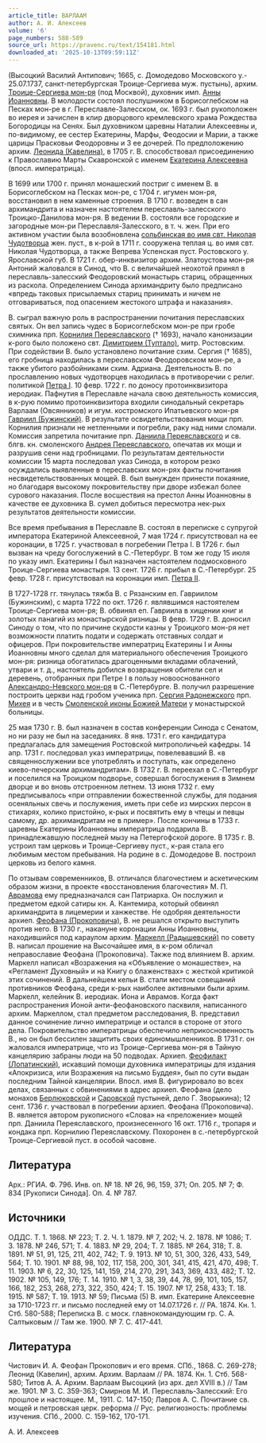 ```yaml
---
article_title: ВАРЛААМ
author: А. И. Алексеев
volume: '6'
page_numbers: 588-589
source_url: https://pravenc.ru/text/154181.html
downloaded_at: '2025-10-13T09:59:11Z'
---
```


(Высоцкий Василий Антипович; 1665, с. Домодедово Московского у.- 25.07.1737, санкт-петербургская Троице-Сергиева муж. пустынь), архим. [Троице-Сергиева мон-ря](<https://pravenc.ru/text/Троице-Сергиева лавра.html>) (под Москвой), духовник имп. [Анны Иоанновны](<https://pravenc.ru/text/АННА ИОАННОВНА.html>). В молодости состоял послушником в Борисоглебском на Песках мон-ре в г. Переславле-Залесском, ок. 1693 г. был рукоположен во иерея и зачислен в клир дворцового кремлевского храма Рождества Богородицы на Сенях. Был духовником царевны Наталии Алексеевны и, по-видимому, ее сестер Екатерины, Марфы, Феодосии и Марии, а также царицы Прасковьи Феодоровны и 3 ее дочерей. По предположению архим. [Леонида (Кавелина)](<https://pravenc.ru/text/Леонида (Кавелина).html>), в 1705 г. В. способствовал присоединению к Православию Марты Скавронской с именем [Екатерина Алексеевна](<https://pravenc.ru/text/Екатерина Алексеевна.html>) (впосл. императрица).

В 1699 или 1700 г. принял монашеский постриг с именем В. в Борисоглебском на Песках мон-ре, с 1704 г. игумен мон-ря, восстановил в нем каменные строения. В 1710 г. возведен в сан архимандрита и назначен настоятелем переславль-залесского Троицко-Данилова мон-ря. В ведении В. состояли все городские и загородные мон-ри Переславля-Залесского, в т. ч. жен. При его активном участии была возобновлена [сольбинская во имя свт. Николая Чудотворца](<https://pravenc.ru/text/сольбинская во имя свт  Николая Чудотворца.html>) жен. пуст., в к-рой в 1711 г. сооружена теплая ц. во имя свт. Николая Чудотворца, а также Вепрева Успенская пуст. Ростовского у. Ярославской губ. В 1721 г. обер-инквизитор архим. Златоустова мон-ря Антоний жаловался в Синод, что В. с величайшей неохотой принял в переславль-залесский Феодоровский монастырь стариц, обращенных из раскола. Определением Синода архимандриту было предписано «впредь таковых присылаемых стариц принимать и ничем не отговариваться, под опасением жестокого штрафа и наказания».

В. сыграл важную роль в распространении почитания переславских святых. Он вел запись чудес в Борисоглебском мон-ре при гробе схимника прп. [Корнилия Переяславского](<https://pravenc.ru/text/Корнилия Переяславского.html>) († 1693), начало канонизации к-рого было положено свт. [Димитрием (Туптало)](<https://pravenc.ru/text/Димитрием (Туптало).html>), митр. Ростовским. При содействии В. было установлено почитание схим. Сергия († 1685), его гробница находилась в переславском Феодоровском мон-ре, а также убитого разбойниками схим. Адриана. Деятельность В. по прославлению новых чудотворцев находилась в противоречии с религ. политикой [Петра I](<https://pravenc.ru/text/Петр I.html>). 10 февр. 1722 г. по доносу протоинквизитора иеродиак. Пафнутия в Переславле начала свою деятельность комиссия, в к-рую помимо протоинквизитора входили синодальный секретарь Варлаам (Овсянников) и игум. костромского Ипатьевского мон-ря [Гавриил (Бужинский)](<https://pravenc.ru/text/Гавриил (Бужинский).html>). В результате освидетельствования мощи прп. Корнилия признали не нетленными и погребли, раку над ними сломали. Комиссия запретила почитание прп. [Даниила Переяславского](<https://pravenc.ru/text/Даниила Переяславского.html>) и св. блгв. кн. смоленского [Андрея Переяславского](<https://pravenc.ru/text/Андрея Переяславского.html>), опечатав их мощи и разрушив сени над гробницами. По результатам деятельности комиссии 15 марта последовал указ Синода, в котором резко осуждались выявленные в переславских мон-рях факты почитания несвидетельствованных мощей. В. был вынужден принести покаяние, но благодаря высокому покровительству при дворе избежал более сурового наказания. После восшествия на престол Анны Иоанновны в качестве ее духовника В. сумел добиться пересмотра нек-рых результатов деятельности комиссии.

Все время пребывания в Переславле В. состоял в переписке с супругой императора Екатериной Алексеевной, 7 мая 1724 г. присутствовал на ее коронации, в 1725 г. участвовал в погребении Петра I. В 1726 г. был вызван на чреду богослужений в С.-Петербург. В том же году 15 июля по указу имп. Екатерины I был назначен настоятелем подмосковного Троице-Сергиева монастыря. 13 сент. 1726 г. прибыл в С.-Петербург. 25 февр. 1728 г. присутствовал на коронации имп. [Петра II](<https://pravenc.ru/text/Петр II.html>).

В 1727-1728 гг. тянулась тяжба В. с Рязанским еп. Гавриилом (Бужинским), с марта 1722 по окт. 1726 г. являвшимся настоятелем Троице-Сергиева мон-ря; В. обвинял еп. Гавриила в хищении книг и золотых панагий из монастырской ризницы. В февр. 1729 г. В. доносил Синоду о том, что по причине скудости казны у Троицкого мон-ря нет возможности платить подати и содержать отставных солдат и офицеров. При покровительстве императриц Екатерины I и Анны Иоанновны много сделал для материального обеспечения Троицкого мон-ря: ризница обогатилась драгоценными вкладами облачений, утвари и т. д., настоятель добился возвращения обители сел и деревень, отобранных при Петре I в пользу новооснованного [Александро-Невского мон-ря](<https://pravenc.ru/text/Александро-Невского мон-ря.html>) в С.-Петербурге. В. получил разрешение построить церкви над гробом ученика прп. [Сергия Радонежского](<https://pravenc.ru/text/Сергий Радонежский.html>) прп. [Михея](https://pravenc.ru/text/Михей.html) и в честь [Смоленской иконы Божией Матери](<https://pravenc.ru/text/Смоленской иконы Божией Матери.html>) у монастырской больницы.

25 мая 1730 г. В. был назначен в состав конференции Синода с Сенатом, но ни разу не был на заседаниях. 8 янв. 1731 г. его кандидатура предлагалась для замещения Ростовской митрополичьей кафедры. 14 апр. 1731 г. последовал указ императрицы, повелевавший В. «в священнослужении все употреблять и поступать, как определено киево-печерским архимандритам». В 1732 г. В. переехал в С.-Петербург и поселился на Троицком подворье, совершал богослужения в Зимнем дворце и во вновь отстроенном летнем. 13 июня 1732 г. ему предписывалось «при отправлении божественной службы, для подания осеняльных свечь и послужения, иметь при себе из мирских персон в стихарях, колико пристойно, к-рых и посвятить ему в чтецы и певцы самому, др. архимандритам не в пример». После кончины в 1733 г. царевны Екатерины Иоанновны императрица подарила В. принадлежавшую последней мызу на Петергофской дороге. В 1735 г. В. устроил там церковь и Троице-Сергиеву пуст., к-рая стала его любимым местом пребывания. На родине в с. Домодедове В. построил церковь из белого камня.

По отзывам современников, В. отличался благочестием и аскетическим образом жизни, в проекте «восстановления благочестия» М. П. [Аврамова](https://pravenc.ru/text/Аврамова.html) ему предназначался сан Патриарха. Он послужил и предметом едкой сатиры кн. А. Кантемира, который обвинял архимандрита в лицемерии и ханжестве. Не одобряя деятельности архиеп. [Феофана (Прокоповича)](<https://pravenc.ru/text/Феофана (Прокоповича).html>), В. не решался открыто выступить против него. В 1730 г., накануне коронации Анны Иоанновны, находившийся под караулом архим. [Маркелл (Радышевский)](<https://pravenc.ru/text/Маркелл (Радышевский).html>) по совету В. написал прошение на Высочайшее имя, в к-ром обличал неправославие Феофана (Прокоповича). Также под влиянием В. архим. Маркелл написал «Возражения на «Объявление о монашестве», на «Регламент Духовный» и на Книгу о блаженствах» с жесткой критикой этих сочинений. В дальнейшем кельи В. стали местом совещаний противников Феофана, среди к-рых наиболее активными были архим. Маркелл, келейник В. иеродиак. Иона и Аврамов. Когда факт распространения Ионой анти-феофановского пасквиля, написанного архим. Маркеллом, стал предметом расследования, В. представил данное сочинение лично императрице и остался в стороне от этого дела. Покровительство императрицы обеспечило неприкосновенность В., но он был бессилен защитить своих единомышленников. В 1731 г. он жаловался императрице, что из Троице-Сергиева мон-ря в Тайную канцелярию забраны люди на 50 подводах. Архиеп. [Феофилакт (Лопатинский)](<https://pravenc.ru/text/Феофилакт (Лопатинский).html>), искавший помощи духовника императрицы для издания «Апокризиса, или Возражения на письмо Буддея», был по сути выдан последним Тайной канцелярии. Впосл. имя В. фигурировало во всех делах, связанных с обвинениями в адрес архиеп. Феофана (дело монахов [Берлюковской](https://pravenc.ru/text/Берлюковской.html) и [Саровской](https://pravenc.ru/text/Саровской.html) пустыней, дело Г. Зворыкина); 12 сент. 1736 г. участвовал в погребении архиеп. Феофана (Прокоповича). В. является автором рукописного «Слова» на «преложение» мощей прп. Даниила Переяславского, произнесенного 16 окт. 1716 г., тропаря и кондака прп. Корнилию Переяславскому. Похоронен в с.-петербургской Троице-Сергиевой пуст. в особой часовне.

## Литература

Арх.: РГИА. Ф. 796. Инв. оп. № 18. № 26, 96, 159, 371; Оп. 205. № 7; Ф. 834 [Рукописи Синода]. Оп. 4. № 787.

## Источники

ОДДС. Т. 1. 1868. № 223; Т. 2. Ч. 1. 1879. № 7, 202; Ч. 2. 1878. № 1086; Т. 3. 1878. № 246, 571; Т. 4. 1883. № 29, 204; Т. 7. 1885. № 264, 318; Т. 8. 1891. № 51, 91, 125, 211, 402, 742; Т. 9. 1913. № 10, 51, 300, 326, 433, 549, 564; Т. 10. 1901. № 88, 98, 102, 117, 158, 200, 301, 341, 415, 421, 470, 498; Т. 11. 1903. № 6, 22, 30, 125, 141, 159, 214, 270, 291, 343, 369, 433, 482; Т. 12. 1902. № 105, 149, 176; Т. 14. 1910. № 1, 3, 38, 39, 44, 78, 99, 101, 105, 157, 166, 182, 253, 268, 273, 322, 350, 424; Т. 15. 1907. № 17, 258, 433; Т. 18. 1915. № 587; Т. 19. 1913. № 59; Письма (5) В. имп. Екатерине Алексеевне за 1710-1723 гг. и письмо последней ему от 14.07.1726 г. // РА. 1874. Кн. 1. Стб. 580-588; Переписка В. с моск. главнокомандующим гр. С. А. Салтыковым // Там же. 1900. № 7. С. 417-441.

## Литература

Чистович И. А. Феофан Прокопович и его время. СПб., 1868. С. 269-278; Леонид (Кавелин), архим. Архим. Варлаам // РА. 1874. Кн. 1. Стб. 568-580; Титов А. А. Архим. Варлаам Высоцкий (из арх. дел XVIII в.) // Там же. 1901. № 3. С. 359-363; Смирнов М. И. Переславль-Залесский: Его прошлое и настоящее. М., 1911. С. 147-150; Лавров А. С. Почитание св. мощей и петровская церк. реформа // Рус. религиозность: проблемы изучения. СПб., 2000. С. 159-162, 170-171.

А. И. Алексеев
